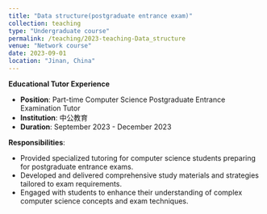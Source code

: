 ```yaml
---
title: "Data structure(postgraduate entrance exam)"
collection: teaching
type: "Undergraduate course"
permalink: /teaching/2023-teaching-Data_structure
venue: "Network course"
date: 2023-09-01
location: "Jinan, China"
---
```


**Educational Tutor Experience**

- **Position**: Part-time Computer Science Postgraduate Entrance Examination Tutor
- **Institution**: 中公教育
- **Duration**: September 2023 - December 2023

**Responsibilities**:
- Provided specialized tutoring for computer science students preparing for postgraduate entrance exams.
- Developed and delivered comprehensive study materials and strategies tailored to exam requirements.
- Engaged with students to enhance their understanding of complex computer science concepts and exam techniques.


